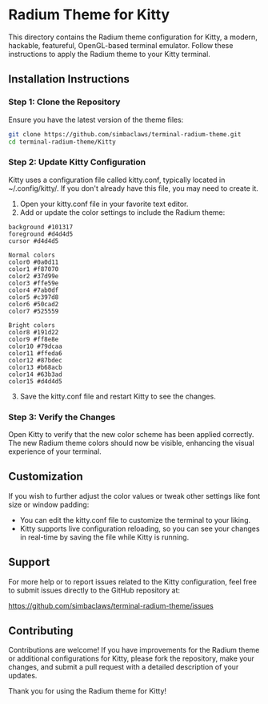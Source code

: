 # Radium Theme for Kitty

This directory contains the Radium theme configuration for Kitty, a modern, hackable, featureful, OpenGL-based terminal emulator. Follow these instructions to apply the Radium theme to your Kitty terminal.

## Installation Instructions

### Step 1: Clone the Repository

Ensure you have the latest version of the theme files:
```bash
git clone https://github.com/simbaclaws/terminal-radium-theme.git
cd terminal-radium-theme/Kitty
```
### Step 2: Update Kitty Configuration

Kitty uses a configuration file called kitty.conf, typically located in ~/.config/kitty/. If you don't already have this file, you may need to create it.

1. Open your kitty.conf file in your favorite text editor.
2. Add or update the color settings to include the Radium theme:

```
background #101317
foreground #d4d4d5
cursor #d4d4d5

Normal colors
color0 #0a0d11
color1 #f87070
color2 #37d99e
color3 #ffe59e
color4 #7ab0df
color5 #c397d8
color6 #50cad2
color7 #525559

Bright colors
color8 #191d22
color9 #ff8e8e
color10 #79dcaa
color11 #ffeda6
color12 #87bdec
color13 #b68acb
color14 #63b3ad
color15 #d4d4d5
```
3. Save the kitty.conf file and restart Kitty to see the changes.

### Step 3: Verify the Changes

Open Kitty to verify that the new color scheme has been applied correctly. The new Radium theme colors should now be visible, enhancing the visual experience of your terminal.

## Customization

If you wish to further adjust the color values or tweak other settings like font size or window padding:

- You can edit the kitty.conf file to customize the terminal to your liking.
- Kitty supports live configuration reloading, so you can see your changes in real-time by saving the file while Kitty is running.

## Support

For more help or to report issues related to the Kitty configuration, feel free to submit issues directly to the GitHub repository at:

https://github.com/simbaclaws/terminal-radium-theme/issues

## Contributing

Contributions are welcome! If you have improvements for the Radium theme or additional configurations for Kitty, please fork the repository, make your changes, and submit a pull request with a detailed description of your updates.

Thank you for using the Radium theme for Kitty!